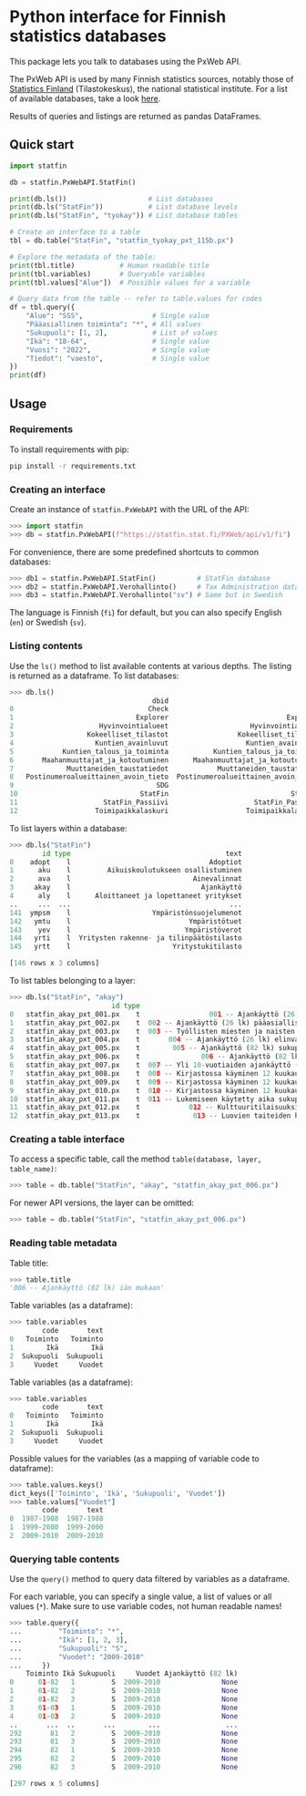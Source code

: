 # Python interface for Finnish statistics databases

This package lets you talk to databases using the PxWeb API.

The PxWeb API is used by many Finnish statistics sources, notably those of
[Statistics Finland](https://stat.fi) (Tilastokeskus), the national statistical
institute.  For a list of available databases, take a look
[here](https://stat.fi/tup/tilastotietokannat/index_en.html#free-of-charge-databases).

Results of queries and listings are returned as pandas DataFrames.

## Quick start

```py
import statfin

db = statfin.PxWebAPI.StatFin()

print(db.ls())                    # List databases
print(db.ls("StatFin"))           # List database levels
print(db.ls("StatFin", "tyokay")) # List database tables

# Create an interface to a table
tbl = db.table("StatFin", "statfin_tyokay_pxt_115b.px")

# Explore the metadata of the table:
print(tbl.title)           # Human readable title
print(tbl.variables)       # Queryable variables
print(tbl.values["Alue"])  # Possible values for a variable

# Query data from the table -- refer to table.values for codes
df = tbl.query({
    "Alue": "SSS",                 # Single value
    "Pääasiallinen toiminta": "*", # All values
    "Sukupuoli": [1, 2],           # List of values
    "Ikä": "18-64",                # Single value
    "Vuosi": "2022",               # Single value
    "Tiedot": "vaesto",            # Single value
})
print(df)
```

## Usage

### Requirements

To install requirements with pip:

```sh
pip install -r requirements.txt
```

### Creating an interface

Create an instance of `statfin.PxWebAPI` with the URL of the API:

```py
>>> import statfin
>>> db = statfin.PxWebAPI(f"https://statfin.stat.fi/PXWeb/api/v1/fi")
```

For convenience, there are some predefined shortcuts to common databases:

```py
>>> db1 = statfin.PxWebAPI.StatFin()          # StatFin database
>>> db2 = statfin.PxWebAPI.Verohallinto()     # Tax Administration database
>>> db3 = statfin.PxWebAPI.Verohallinto("sv") # Same but in Swedish
```

The language is Finnish (`fi`) for default, but you can also specify English
(`en`) or Swedish (`sv`).

### Listing contents

Use the `ls()` method to list available contents at various depths. The listing
is returned as a dataframe. To list databases:

```py
>>> db.ls()
                                   dbid                                 text
0                                 Check                                Check
1                              Explorer                             Explorer
2                     Hyvinvointialueet                    Hyvinvointialueet
3                  Kokeelliset_tilastot                 Kokeelliset_tilastot
4                    Kuntien_avainluvut                   Kuntien_avainluvut
5            Kuntien_talous_ja_toiminta           Kuntien_talous_ja_toiminta
6       Maahanmuuttajat_ja_kotoutuminen      Maahanmuuttajat_ja_kotoutuminen
7             Muuttaneiden_taustatiedot            Muuttaneiden_taustatiedot
8   Postinumeroalueittainen_avoin_tieto  Postinumeroalueittainen_avoin_tieto
9                                   SDG                                  SDG
10                              StatFin                              StatFin
11                     StatFin_Passiivi                     StatFin_Passiivi
12                   Toimipaikkalaskuri                   Toimipaikkalaskuri
```

To list layers within a database:

```py
>>> db.ls("StatFin")
        id type                                      text
0    adopt    l                                  Adoptiot
1      aku    l         Aikuiskoulutukseen osallistuminen
2      ava    l                              Ainevalinnat
3     akay    l                                Ajankäyttö
4      aly    l      Aloittaneet ja lopettaneet yritykset
..     ...  ...                                       ...
141  ympsm    l                    Ympäristönsuojelumenot
142   ymtu    l                             Ympäristötuet
143    yev    l                            Ympäristöverot
144   yrti    l  Yritysten rakenne- ja tilinpäätöstilasto
145   yrtt    l                         Yritystukitilasto

[146 rows x 3 columns]
```

To list tables belonging to a layer:

```py
>>> db.ls("StatFin", "akay")
                         id type                                               text              updated
0   statfin_akay_pxt_001.px    t                 001 -- Ajankäyttö (26 lk) syksyllä  2019-09-13T14:43:44
1   statfin_akay_pxt_002.px    t  002 -- Ajankäyttö (26 lk) pääasiallisen toimin...  2017-10-09T10:40:08
2   statfin_akay_pxt_003.px    t  003 -- Työllisten miesten ja naisten ajankäytt...  2017-10-09T10:40:08
3   statfin_akay_pxt_004.px    t       004 -- Ajankäyttö (26 lk) elinvaiheen mukaan  2017-10-09T10:40:08
4   statfin_akay_pxt_005.px    t        005 -- Ajankäyttö (82 lk) sukupuolen mukaan  2017-10-09T10:40:08
5   statfin_akay_pxt_006.px    t               006 -- Ajankäyttö (82 lk) iän mukaan  2019-09-19T08:44:44
6   statfin_akay_pxt_007.px    t  007 -- Yli 10-vuotiaiden ajankäyttö (132 lk) s...  2017-10-09T10:40:08
7   statfin_akay_pxt_008.px    t  008 -- Kirjastossa käyminen 12 kuukauden aikan...  2017-10-09T10:40:08
8   statfin_akay_pxt_009.px    t  009 -- Kirjastossa käyminen 12 kuukauden aikan...  2017-10-09T10:40:08
9   statfin_akay_pxt_010.px    t  010 -- Kirjastossa käyminen 12 kuukauden aikan...  2017-10-09T10:40:08
10  statfin_akay_pxt_011.px    t  011 -- Lukemiseen käytetty aika sukupuolen ja ...  2019-09-19T08:44:44
11  statfin_akay_pxt_012.px    t            012 -- Kulttuuritilaisuuksissa käyminen  2019-09-19T08:44:44
12  statfin_akay_pxt_013.px    t             013 -- Luovien taiteiden harrastaminen  2019-09-19T08:44:44
```

### Creating a table interface

To access a specific table, call the method `table(database, layer, table_name)`:

```py
>>> table = db.table("StatFin", "akay", "statfin_akay_pxt_006.px")
```

For newer API versions, the layer can be omitted:

```py
>>> table = db.table("StatFin", "statfin_akay_pxt_006.px")
```

### Reading table metadata

Table title:

```py
>>> table.title
'006 -- Ajankäyttö (82 lk) iän mukaan'
```

Table variables (as a dataframe):

```py
>>> table.variables
        code       text
0   Toiminto   Toiminto
1        Ikä        Ikä
2  Sukupuoli  Sukupuoli
3     Vuodet     Vuodet
```

Table variables (as a dataframe):

```py
>>> table.variables
        code       text
0   Toiminto   Toiminto
1        Ikä        Ikä
2  Sukupuoli  Sukupuoli
3     Vuodet     Vuodet
```

Possible values for the variables (as a mapping of variable code to dataframe):

```py
>>> table.values.keys()
dict_keys(['Toiminto', 'Ikä', 'Sukupuoli', 'Vuodet'])
>>> table.values["Vuodet"]
        code       text
0  1987-1988  1987-1988
1  1999-2000  1999-2000
2  2009-2010  2009-2010
```

### Querying table contents

Use the `query()` method to query data filtered by variables as a dataframe.

For each variable, you can specify a single value, a list of values or all
values (`*`). Make sure to use variable codes, not human readable names!

```py
>>> table.query({
...         "Toiminto": "*",
...         "Ikä": [1, 2, 3],
...         "Sukupuoli": "S",
...         "Vuodet": "2009-2010"
...     })
    Toiminto Ikä Sukupuoli     Vuodet Ajankäyttö (82 lk)
0      01-82   1         S  2009-2010               None
1      01-82   2         S  2009-2010               None
2      01-82   3         S  2009-2010               None
3      01-03   1         S  2009-2010               None
4      01-03   2         S  2009-2010               None
..       ...  ..       ...        ...                ...
292       81   2         S  2009-2010               None
293       81   3         S  2009-2010               None
294       82   1         S  2009-2010               None
295       82   2         S  2009-2010               None
296       82   3         S  2009-2010               None

[297 rows x 5 columns]
```